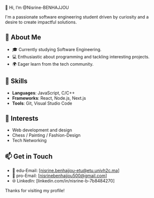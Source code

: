    👋 Hi, I’m @Nisrine-BENHAJJOU
  
I'm a passionate software engineering student driven by curiosity and a desire to create impactful solutions. 

## 🌱 About Me

- 🎓 Currently studying Software Engineering.
- 💻 Enthusiastic about programming and tackling interesting projects.
- 🌍 Eager learn from the tech community.

## 🔧 Skills

- **Languages**: JavaScript, C/C++
- **Frameworks**: React, Node.js, Next.js
- **Tools**: Git, Visual Studio Code

## 🌟 Interests

- Web development and design
- Chess / Painting / Fashion-Design
- Tech Networking

## 📫 Get in Touch

- 📧 edu-Email: [nisrine.benhajjou-etu@etu.univh2c.ma]
- 📧 pro-Email: [nisrinebenhajjou500@gmail.com]
- 🌐 LinkedIn: [linkedin.com/in/nisrine-b-7b8484270]

Thanks for visiting my profile!
